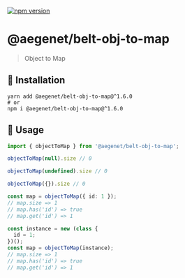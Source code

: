 [![npm version](https://img.shields.io/npm/v/@aegenet/belt-obj-to-map.svg)](https://www.npmjs.com/package/@aegenet/belt-obj-to-map)
<br>

# @aegenet/belt-obj-to-map

> Object to Map

## 💾 Installation

```shell
yarn add @aegenet/belt-obj-to-map@^1.6.0
# or
npm i @aegenet/belt-obj-to-map@^1.6.0
```

## 📝 Usage

```typescript
import { objectToMap } from '@aegenet/belt-obj-to-map';

objectToMap(null).size // 0

objectToMap(undefined).size // 0

objectToMap({}).size // 0

const map = objectToMap({ id: 1 });
// map.size => 1
// map.has('id') => true
// map.get('id') => 1

const instance = new (class {
  id = 1;
})();
const map = objectToMap(instance);
// map.size => 1
// map.has('id') => true
// map.get('id') => 1
```
